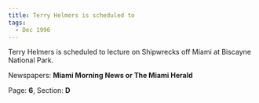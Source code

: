 ```yaml
---  
title: Terry Helmers is scheduled to  
tags:  
  - Dec 1996  
---  
```

  
Terry Helmers is scheduled to lecture on Shipwrecks off Miami at Biscayne National Park.  
  
Newspapers: **Miami Morning News or The Miami Herald**  
  
Page: **6**, Section: **D** 
